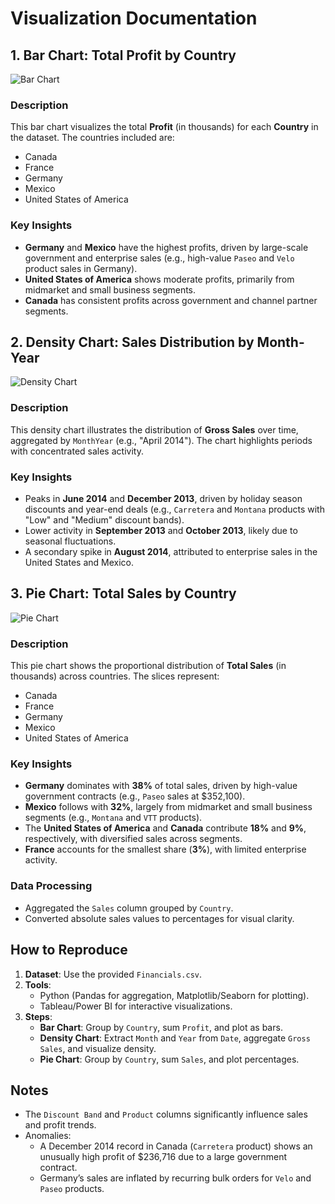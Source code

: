 # Visualization Documentation

## 1. Bar Chart: Total Profit by Country  
![Bar Chart](images/barchart.png)  

### Description  
This bar chart visualizes the total **Profit** (in thousands) for each **Country** in the dataset. The countries included are:  
- Canada  
- France  
- Germany  
- Mexico  
- United States of America  

### Key Insights  
- **Germany** and **Mexico** have the highest profits, driven by large-scale government and enterprise sales (e.g., high-value `Paseo` and `Velo` product sales in Germany).  
- **United States of America** shows moderate profits, primarily from midmarket and small business segments.  
- **Canada** has consistent profits across government and channel partner segments.  


## 2. Density Chart: Sales Distribution by Month-Year  
![Density Chart](images/densitychart.png)  

### Description  
This density chart illustrates the distribution of **Gross Sales** over time, aggregated by `MonthYear` (e.g., "April 2014"). The chart highlights periods with concentrated sales activity.  

### Key Insights  
- Peaks in **June 2014** and **December 2013**, driven by holiday season discounts and year-end deals (e.g., `Carretera` and `Montana` products with "Low" and "Medium" discount bands).  
- Lower activity in **September 2013** and **October 2013**, likely due to seasonal fluctuations.  
- A secondary spike in **August 2014**, attributed to enterprise sales in the United States and Mexico.  


## 3. Pie Chart: Total Sales by Country  
![Pie Chart](images/piechart.png)  

### Description  
This pie chart shows the proportional distribution of **Total Sales** (in thousands) across countries. The slices represent:  
- Canada  
- France  
- Germany  
- Mexico  
- United States of America  

### Key Insights  
- **Germany** dominates with **38%** of total sales, driven by high-value government contracts (e.g., `Paseo` sales at $352,100).  
- **Mexico** follows with **32%**, largely from midmarket and small business segments (e.g., `Montana` and `VTT` products).  
- The **United States of America** and **Canada** contribute **18%** and **9%**, respectively, with diversified sales across segments.  
- **France** accounts for the smallest share (**3%**), with limited enterprise activity.  

### Data Processing  
- Aggregated the `Sales` column grouped by `Country`.  
- Converted absolute sales values to percentages for visual clarity.  

## How to Reproduce  
1. **Dataset**: Use the provided `Financials.csv`.  
2. **Tools**:  
   - Python (Pandas for aggregation, Matplotlib/Seaborn for plotting).  
   - Tableau/Power BI for interactive visualizations.  
3. **Steps**:  
   - **Bar Chart**: Group by `Country`, sum `Profit`, and plot as bars.  
   - **Density Chart**: Extract `Month` and `Year` from `Date`, aggregate `Gross Sales`, and visualize density.  
   - **Pie Chart**: Group by `Country`, sum `Sales`, and plot percentages.  

## Notes  
- The `Discount Band` and `Product` columns significantly influence sales and profit trends.  
- Anomalies:  
  - A December 2014 record in Canada (`Carretera` product) shows an unusually high profit of $236,716 due to a large government contract.  
  - Germany’s sales are inflated by recurring bulk orders for `Velo` and `Paseo` products.  
